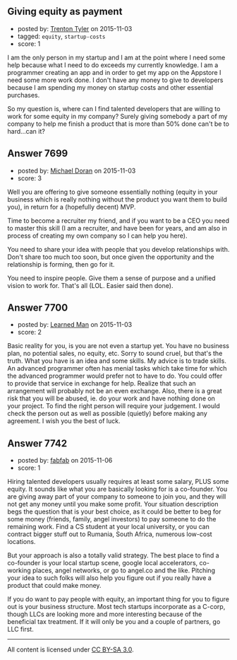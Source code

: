 ## Giving equity as payment

- posted by: [Trenton Tyler](https://stackexchange.com/users/6828026/trenton-tyler) on 2015-11-03
- tagged: `equity`, `startup-costs`
- score: 1

I am the only person in my startup and I am at the point where I need some help because what I need to do exceeds my currently knowledge. I am a programmer creating an app and in order to get my app on the Appstore I need some more work done. I don't have any money to give to developers because I am spending my money on startup costs and other essential purchases.

So my question is, where can I find talented developers that are willing to work for some equity in my company? Surely giving somebody a part of my company to help me finish a product that is more than 50% done can't be to hard...can it? 


## Answer 7699

- posted by: [Michael Doran](https://stackexchange.com/users/6964956/michael-doran) on 2015-11-03
- score: 3

Well you are offering to give someone essentially nothing (equity in your business which is really nothing without the product you want them to build you), in return for a (hopefully decent) MVP.

Time to become a recruiter my friend, and if you want to be a CEO you need to master this skill (I am a recruiter, and have been for years, and am also in process of creating my own company so I can help you here).

You need to share your idea with people that you develop relationships with. Don't share too much too soon, but once given the opportunity and the relationship is forming, then go for it.

You need to inspire people. Give them a sense of purpose and a unified vision to work for.  That's all (LOL. Easier said then done).


## Answer 7700

- posted by: [Learned Man](https://stackexchange.com/users/7236940/learned-man) on 2015-11-03
- score: 2

Basic reality for you, is you are not even a startup yet. You have no business plan, no potential sales, no equity, etc. Sorry to sound cruel, but that's the truth. What you have is an idea and some skills. My advice is to trade skills. An advanced programmer often has menial tasks which take time for which the advanced programmer would prefer not to have to do. You could offer to provide that service in exchange for help. Realize that such an arrangement will probably not be an even exchange. Also, there is a great risk that you will be abused, ie. do your work and have nothing done on your project. To find the right person will require your judgement. I would check the person out as well as possible (quietly) before making any agreement. I wish you the best of luck.  


## Answer 7742

- posted by: [fabfab](https://stackexchange.com/users/7255896/fabfab) on 2015-11-06
- score: 1

Hiring talented developers usually requires at least some salary, PLUS some equity. It sounds like what you are basically looking for is a co-founder. You are giving away part of your company to someone to join you, and they will not get any money until you make some profit.
Your situation description begs the question that is your best choice, as it could be better to beg for some money (friends, family, angel investors) to pay someone to do the remaining work. Find a CS student at your local university, or you can contract bigger stuff out to Rumania, South Africa, numerous low-cost locations.

But your approach is also a totally valid strategy. The best place to find a co-founder is your local startup scene, google local accelerators, co-working places, angel networks, or go to angel.co and the like. Pitching your idea to such folks will also help you figure out if you really have a product that could make money.

If you do want to pay people with equity, an important thing for you to figure out is your business structure. Most tech startups incorporate as a C-corp, though LLCs are looking more and more interesting because of the beneficial tax treatment. If it will only be you and a couple of partners, go LLC first.



---

All content is licensed under [CC BY-SA 3.0](https://creativecommons.org/licenses/by-sa/3.0/).
